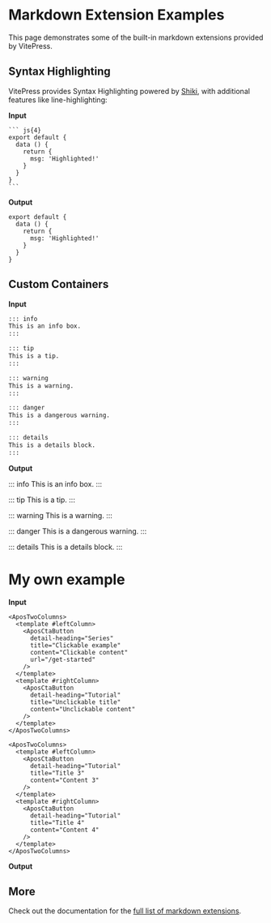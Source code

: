 # Markdown Extension Examples

This page demonstrates some of the built-in markdown extensions provided by VitePress.

## Syntax Highlighting

VitePress provides Syntax Highlighting powered by [Shiki](https://github.com/shikijs/shiki), with additional features like line-highlighting:

**Input**

````
``` js{4}
export default {
  data () {
    return {
      msg: 'Highlighted!'
    }
  }
}
```
````

**Output**

``` js{4}
export default {
  data () {
    return {
      msg: 'Highlighted!'
    }
  }
}
```

## Custom Containers

**Input**

```md
::: info
This is an info box.
:::

::: tip
This is a tip.
:::

::: warning
This is a warning.
:::

::: danger
This is a dangerous warning.
:::

::: details
This is a details block.
:::
```

**Output**

::: info
This is an info box.
:::

::: tip
This is a tip.
:::

::: warning
This is a warning.
:::

::: danger
This is a dangerous warning.
:::

::: details
This is a details block.
:::

# My own example

**Input**

````
<AposTwoColumns>
  <template #leftColumn>
    <AposCtaButton
      detail-heading="Series"
      title="Clickable example"
      content="Clickable content"
      url="/get-started"
    />
  </template>
  <template #rightColumn>
    <AposCtaButton
      detail-heading="Tutorial"
      title="Unclickable title"
      content="Unclickable content"
    />
  </template>
</AposTwoColumns>

<AposTwoColumns>
  <template #leftColumn>
    <AposCtaButton
      detail-heading="Tutorial"
      title="Title 3"
      content="Content 3"
    />
  </template>
  <template #rightColumn>
    <AposCtaButton
      detail-heading="Tutorial"
      title="Title 4"
      content="Content 4"
    />
  </template>
</AposTwoColumns>
````

**Output**

<AposTwoColumns>
  <template #leftColumn>
    <AposCtaButton
      detail-heading="Series"
      title="Clickable example"
      content="Clickable content"
      url="/get-started"
    />
  </template>
  <template #rightColumn>
    <AposCtaButton
      detail-heading="Tutorial"
      title="Unclickable title"
      content="Unclickable content"
    />
  </template>
</AposTwoColumns>

<AposTwoColumns>
  <template #leftColumn>
    <AposCtaButton
      detail-heading="Tutorial"
      title="Title 3"
      content="Content 3"
    />
  </template>
  <template #rightColumn>
    <AposCtaButton
      detail-heading="Tutorial"
      title="Title 4"
      content="Content 4"
    />
  </template>
</AposTwoColumns>

## More

Check out the documentation for the [full list of markdown extensions](https://vitepress.dev/guide/markdown).
